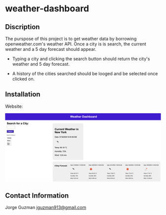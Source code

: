 # weather-dashboard


## Discription

The purspose of this project is to get weather data by borrowing openweather.com's weather API. Once a city is is search, the current weather and a 5 day forecast should appear.

* Typing a city and clicking the search button should return the city's weather and 5 day forecast.

* A history of the cities searched should be looged and be selected once clicked on.



## Installation



Website:


![alt text](image.png)





## Contact Information

Jorge Guzman
jguzman913@gmail.com